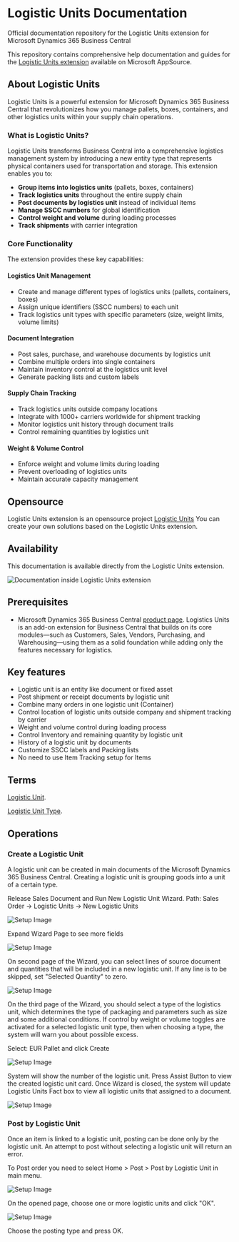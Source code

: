 # Logistic Units Documentation

Official documentation repository for the Logistic Units extension for Microsoft Dynamics 365 Business Central

This repository contains comprehensive help documentation and guides for the [Logistic Units extension](https://appsource.microsoft.com/en-us/product/dynamics-365-business-central/PUBID.extensionsforcelimited1647259189111%7CAID.logisticunits%7CPAPPID.c383b772-f29f-4c05-b1ac-7801c76750af?tab=Overview) available on Microsoft AppSource.

## About Logistic Units

Logistic Units is a powerful extension for Microsoft Dynamics 365 Business Central that revolutionizes how you manage pallets, boxes, containers, and other logistics units within your supply chain operations.

### What is Logistic Units?

Logistic Units transforms Business Central into a comprehensive logistics management system by introducing a new entity type that represents physical containers used for transportation and storage. This extension enables you to:

- **Group items into logistics units** (pallets, boxes, containers)
- **Track logistics units** throughout the entire supply chain
- **Post documents by logistics unit** instead of individual items
- **Manage SSCC numbers** for global identification
- **Control weight and volume** during loading processes
- **Track shipments** with carrier integration

### Core Functionality

The extension provides these key capabilities:

#### Logistics Unit Management

- Create and manage different types of logistics units (pallets, containers, boxes)
- Assign unique identifiers (SSCC numbers) to each unit
- Track logistics unit types with specific parameters (size, weight limits, volume limits)

#### Document Integration

- Post sales, purchase, and warehouse documents by logistics unit
- Combine multiple orders into single containers
- Maintain inventory control at the logistics unit level
- Generate packing lists and custom labels

#### Supply Chain Tracking

- Track logistics units outside company locations
- Integrate with 1000+ carriers worldwide for shipment tracking
- Monitor logistics unit history through document trails
- Control remaining quantities by logistics unit

#### Weight & Volume Control

- Enforce weight and volume limits during loading
- Prevent overloading of logistics units
- Maintain accurate capacity management

## Opensource

Logistic Units extension is an opensource project [Logistic Units](https://github.com/Extensions-lab/logistic-units)
You can create your own solutions based on the Logistic Units extension.

## Availability

This documentation is available directly from the Logistic Units extension.

![Documentation inside Logistic Units extension](resources/logisticunit/pics/logisticunit0.png)

## Prerequisites

- Microsoft Dynamics 365 Business Central [product page](https://www.microsoft.com/en-us/dynamics-365/products/business-central). Logistics Units is an add-on extension for Business Central that builds on its core modules—such as Customers, Sales, Vendors, Purchasing, and Warehousing—using them as a solid foundation while adding only the features necessary for logistics.

## Key features

- Logistic unit is an entity like document or fixed asset
- Post shipment or receipt documents by logistic unit
- Combine many orders in one logistic unit (Container)
- Control location of logistic units outside company and shipment tracking by carrier
- Weight and volume control during loading process
- Control Inventory and remaining quantity by logistic unit
- History of a logistic unit by documents
- Customize SSCC labels and Packing lists
- No need to use Item Tracking setup for Items

## Terms

[Logistic Unit](logisticunit.md).

[Logistic Unit Type](logisticunittype.md).

## Operations

### Create a Logistic Unit

A logistic unit can be created in main documents of the Microsoft Dynamics 365 Business Central. Creating a logistic unit is grouping goods into a unit of a certain type.

Release Sales Document and Run New Logistic Unit Wizard. Path: Sales Order -> Logistic Units -> New Logistic Units

![Setup Image](resources/logisticunit/pics/logisticunit2.png)

Expand Wizard Page to see more fields

![Setup Image](resources/logisticunit/pics/logisticunit3.png)

On second page of the Wizard, you can select lines of source document and quantities that will be included in a new logistic unit.
If any line is to be skipped, set "Selected Quantity" to zero.

![Setup Image](resources/logisticunit/pics/logisticunit4.png)

On the third page of the Wizard, you should select a type of the logistics unit, which determines the type of packaging and parameters such as size and some additional conditions.
If control by weight or volume toggles are activated for a selected logistic unit type, then when choosing a type, the system will warn you about possible excess.

Select: EUR Pallet and click Create

![Setup Image](resources/logisticunit/pics/logisticunit5.png)

System will show the number of the logistic unit. Press Assist Button to view the created logistic unit card.
Once Wizard is closed, the system will update Logistic Units Fact box to view all logistic units that assigned to a document.

![Setup Image](resources/logisticunit/pics/logisticunit6.png)

### Post by Logistic Unit

Once an item is linked to a logistic unit, posting can be done only by the logistic unit.
An attempt to post without selecting a logistic unit will return an error.

To Post order you need to select Home > Post > Post by Logistic Unit in main menu.

![Setup Image](resources/logisticunit/pics/logisticunit7.png)

On the opened page, choose one or more logistic units and click "OK".

![Setup Image](resources/logisticunit/pics/logisticunit9.png)

Choose the posting type and press OK.
